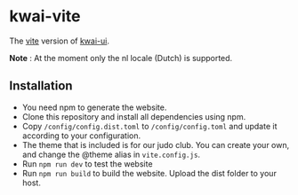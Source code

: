 # kwai-vite

The [vite](https://vitejs.dev/) version of [kwai-ui](https://https://github.com/fbraem/kwai-ui).

**Note** : At the moment only the nl locale (Dutch) is supported.

Installation
------------

+ You need npm to generate the website.
+ Clone this repository and install all dependencies using npm.
+ Copy `/config/config.dist.toml` to `/config/config.toml` and update it 
  according to your configuration.
+ The theme that is included is for our judo club. You can create your own,
  and change the @theme alias in `vite.config.js`.
+ Run `npm run dev` to test the website
+ Run `npm run build` to build the website. Upload the dist folder to your
  host.
